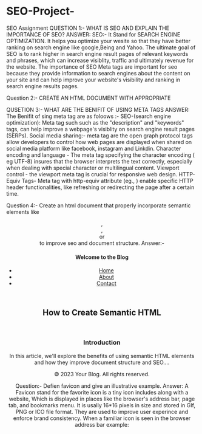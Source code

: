 # SEO-Project-
SEO Assignment 
QUESTION 1:- WHAT IS SEO AND EXPLAIN THE IMPORTANCE OF SEO?
ANSWER: SEO:- It Stand for SEARCH ENGINE OPTIMIZATION. It helps you optimize your wesite so that they have better ranking on search engine like google,Being and Yahoo. 
The ultimate goal of SEO is to rank higher in search engine result pages of relevant keywords and phrases, which can increase visiblity, traffic and ultimately revenue for the website.
 The importance of SEO 
 Meta tags are important for seo because they provide information to search engines about the content on your site and can help improve your website's visibility and ranking in search engine results pages.

 Question 2:- CREATE AN HTML DOCUMENT WITH APPROPRIATE <TITLE> AND <META> TAGS FOR SEO OPTIMAZATION. ENSURE THE TITLE IS DESCRIPTIVE AND THE META DESCRIPTIVE IS CONCISE.
 ANSWER:- 

 <!DOCTYPE html>
<html lang="en">
<head>
<meta charset="UTF-8" />
<meta name="viewport" content="width=device-width, initial-scale=1.0" />
<title>Online Courses - Learn to code anywhere, anytime | PW Skills</title>
<meta
name="title"
content="Online Courses - Learn to Code Anywhere, Anytime | PW Skills"
/>
<meta
name="description"
content="PW Skills - A One Stop Tech Solution where all your skills get sharpened and
learn from the best tutors around the world that can easily boost your career."
/>
<meta name="author" content="PW Skills" />
<meta
name="robots"
content="index, follow, max-image-preview:large, max-snippet:-1, max-video-preview:-1"
/>
<meta http-equiv="X-UA-Compatible" content="ie=edge" />
<link rel="stylesheet" href="styles.css" />
</head>
<body></body>
</html>

QUSETION 3:- WHAT ARE THE BENIFIT OF USING META TAGS 
ANSWER: 
The Benifit of sing meta tag are as foloows :-
SEO-(search engine optimization): Meta tag such such as the "description" and "keywords" tags, can help improve a webpage's visiblity on search engine result pages (SERPs).
Social media sharing:- meta tag are the open graph protocol tags allow developers to control how web pages are displayed when shared on social media platform like facebook, instagram and Linkdin. 
Character encoding and language - The meta tag specifying the character encoding ( eg UTF-8) insures that the browser interprets the text correctly, especially when dealing with special character or multilingual content. 
Viewport control - the viewport meta tag is crucial for responsive web design.
HTTP- Equiv Tags- Meta tag with http-equiv attribute (eg., <meta http-equiv="refresh"> ) enable specific HTTP header functionalities, like refreshing or redirecting the page after a certain time.

Question 4:- Create an html document that properly incorporate semantic elements like <header>, <article>, <section> or <nav> to improve seo and document structure.
Answer:-

<!DOCTYPE html>
<html lang="en">
<head>
<meta charset="UTF-8" />
<meta name="viewport" content="width=device-width, initial-scale=1.0" />
<title>Sample Blog Post - Semantic HTML</title>
</head>
<body>
<header>
<h1>Welcome to the Blog</h1>
<nav>
<ul>
<li><a href="/">Home</a></li>
<li><a href="/about">About</a></li>
<li><a href="/contact">Contact</a></li>
</ul>
</nav>
</header>
<article>
<header>
<h2>How to Create Semantic HTML</h2>
</header>
<section>
<h3>Introduction</h3>
<p>
In this article, we'll explore the benefits of using semantic HTML
elements and how they improve document structure and SEO....
</p>
</section>
</article>
<footer>
<p>&copy; 2023 Your Blog. All rights reserved.</p>
</footer>
</body>
</html>

Question:- Defien favicon and give an illustrative example.
Answer:
A Favicon stand for the favorite icon is a tiny icon includes along with a website, Which is displayed in places like the browser's address bar, page tab, and bookmarks menu. It is usally  16*16 pixels in size and stored in GIf, PNG or ICO file format. 
They are used to improve user experince and enforce brand consistency. When a familiar icon is seen in the browser address bar 
example:
<!DOCTYPE html>
<html lang="en">
<head>
<meta charset="UTF-8">
<meta name="viewport" content="width=device-width, initial-scale=1.0">
<title>BookWorld - Your Online Bookstore</title>
<!-- Favicon -->
<link rel="icon" href="favicon.ico" type="image/x-icon">
</head>
<body>
</body>
